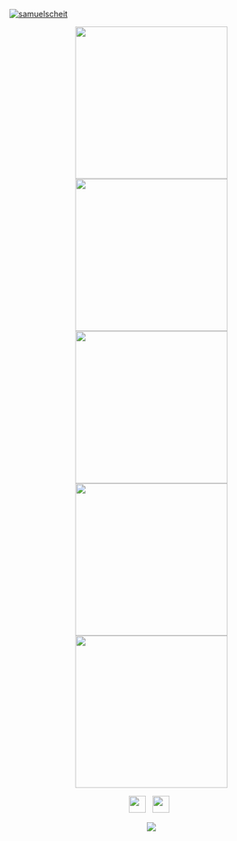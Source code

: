 [![samuelscheit](https://github.com/SamuelScheit/SamuelScheit/assets/34555296/f8e1004d-2661-4897-9237-da99bbe030f2)](https://samuelscheit.com)

<p float="left" align="center">
<a href="https://spacebar.chat/"><img src="https://repository-images.githubusercontent.com/333481559/4b828dea-78ea-4c02-bd0c-dcb450f99d17" width="270" />
<a href="https://github.com/SamuelScheit/discord-bot-client"><img src="https://repository-images.githubusercontent.com/264068012/f07e10fb-6072-41a9-a8c3-51ab379cd6aa" width="270" /></a>
<a href="https://github.com/SamuelScheit/puppeteer-stream"><img src="https://repository-images.githubusercontent.com/323476566/402009dd-03ae-463a-b1bc-0b576fe2a2fd" width="270" /></a>
<a href="https://github.com/SamuelScheit/carcassonne-ai"><img src="https://repository-images.githubusercontent.com/313427490/c098d9c6-0601-4144-a004-3f84b2d246fd" width="270" /></a>
<a href="https://github.com/SamuelScheit/fingerprinting"><img src="https://repository-images.githubusercontent.com/797898318/52696cb5-e5e7-4ce2-bdd3-e4f42376f36e" width="270" /></a>
</p>

<p float="left" align="center">
  <a href="https://www.linkedin.com/in/samuel-scheit-343436247/"><img src="https://upload.wikimedia.org/wikipedia/commons/thumb/c/ca/LinkedIn_logo_initials.png/640px-LinkedIn_logo_initials.png" width="30" /></a>
  &nbsp;
  <a href="https://twitter.com/SamuelScheit"><img src="https://upload.wikimedia.org/wikipedia/sco/9/9f/Twitter_bird_logo_2012.svg" width="30" /></a>
  &nbsp;
</p>


<a href="https://wakatime.com/@SamuelScheit">
<div align="center">
<img src="https://wakatime.com/share/@SamuelScheit/d2a669b6-9639-49db-92f3-c2baa4447608.svg" />
</div>
</a>
